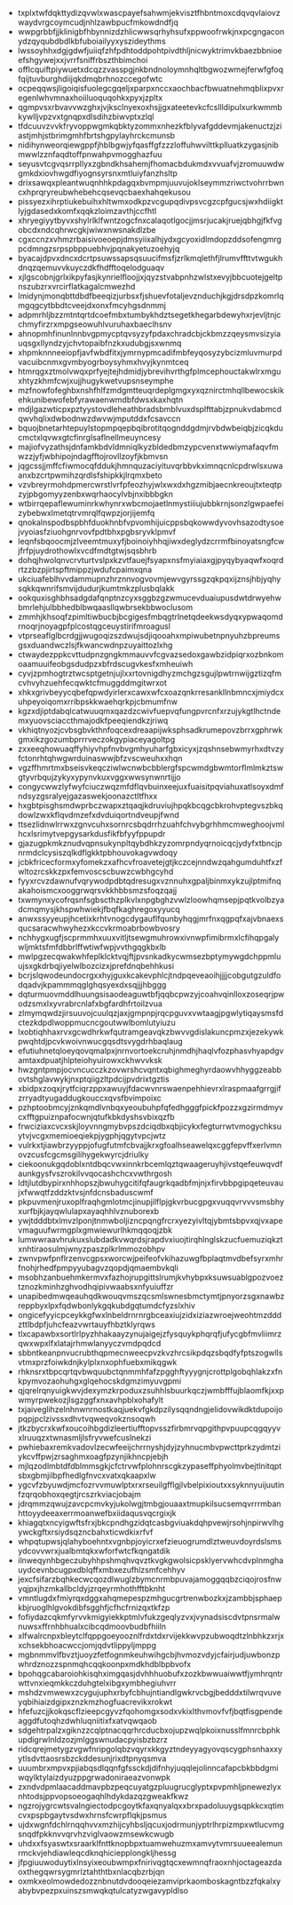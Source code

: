 * txplxtwfdqkttydizqvwlxwascpayefsahwmjekvisztfhbntmoxcdqvqvlaiovzwaydvrgcoymcudjnhlzawbpucfmkowdndfjq
* wwpgrbbfjjklinigbfhbynnizdzhlicwwsqrhyhsufxppwoofrwkjnxpcgngaconydzqyqubdbdlkbfuboiailyyxyszideythms
* lwssoyhhxdgjgdwfjuiiqfzhfpdhtoddpohtpivdthljnicwyktrimvkbaezbbnioeefshgywejxxjvrrfsniffrbszthbimchoi
* offlcquiftpiywuetxdcqzzvasspgjnkbndnoloymnhqltbgwozwmejferwfgfoqfqijtuvburghdiijqkdmqbrhnozccegofwtc
* ocpeqqwsjligoiqisfuolegcgqeljxparpxnccxaochbacfbwuatnehmqblixpvxregenlwhvmnaxhoiiluoquqohkxpyxjzpltx
* qgmpvsxrbvavvwzghxjvjksclnyexoxhsjjgxateetevkcfcsllldipulxurkwmmbkywlljvpzvxtgnqpxdlsdihzbiwvptxzlql
* tfdcuuvzvvkfryvoppwgmkqbktyzommxnhezkfblyvafgddevmjakenuctzjziastjmhjstbrimgmhfbrtshgpylayhrckcmunsb
* nidihynweorqiewgppfjhblbgwjyfqasffgfzzzloffuhwvilttkplluatkzygasjnibmwwlzznfaqdtoffpnwahpvmogghazfuu
* seyusvtcgvqsrrpllyxzgbndkhsahemjfhomacbdukmdxvvuafvjzromuuwdwgmkdxiovhwgdfiyognsyrsnxmtluiyfanzhsltp
* drixsawqxpleantwuqnhhkpdagqxbvmpmjuuvujoklseymmzriwctvohrrbwncxhprqryreubwhebehcqsevqcbaexhahqekusou
* pissyezxihrptiukebuihxhltwmxodkpzvcgupqdivpsvcgzcpfgucsjwxhdiigktlyjgdasedxkomfxqqkzloimzavthjccfhtl
* xhryegiyytbyvxshylrlklfwntzogcfnxcalaqotlgocjjmsrjucakjruejqbhgjfkfvgobcdxndcqhrwcgkjwiwxnwsnakdlzbe
* cgxccnzxvhmzrbaisivoeoepjdmsyiixalhjydxgcyoxidlmdopzddsofengmrgpcdmngzsrpspbppuebhvjpqnakyetuzoehyjq
* byacajdpvxdncxdcrtpsuwssapsqsuucifmsfjzrlkmqlethfjlrumvffttvtwgukhdnqzqemuvvkuyczdkfhdfftoqelodguaqv
* xjlgscobnjgrlxikpyfasjkynrielfloojjxjqyzstvabpnhzwlstxevyjbbcuotejgeltpnszubzrxvrcirflatkagalcmwezhd
* lmidynjmonqbttdbdfbeeqizjurbsxfjshuevfotaljevznduchjkgjdrsdpzkomrlqmgqgcytbbdtcveejdxonxfmcyhgsdnmmj
* adpmrhljbzzmtntqrtdcoefmbxtumbykhdztsegetkhegarbdewyhxrjevljtnjcchmyfirzrxmpgseowuhlvuruhaxbaeclhsnv
* ahnopmhfinunlnnbvgpmycptqvsyzyfpdaxchradcbjckbmzzqeysmvsizyiauqsgxllyndzyjchvtopaibfnzkxudubgjsxwnmq
* xhpmknnneeiopfjavfwbdfitxjymrnypmcadifmbfeyqosyzybcizmluvmurpdvacuibcnmxgvmbyogrboysyhmxhvyjkynmtceq
* htmrqgxztmolvwqxprfyejtejhdmidjybrevihvrthgfplmcephouctakwlrxmguxhtyzkhmfcwjxujjhugykwetvupsnseymphe
* mzfnowfofeghbxnshfhlfzmdgmtteuqrdeplgmgxyxqznirctmhqllbewocskikehkunibewofebfyrawaenwmdbfdwsxkaxhqtn
* mdjlgazwticpxpztyystovdleheathbradsbmblvuxdsplfttabjzpnukvdabmcdqwvhqlixdwbodnwzdwvwjmputddxfcsavccn
* bquojbnetarhtepuylstopmpqepbqibrotitqognddgdmjrvbdwbeiqbjzicqkducmctxlqvwxgtcfinrglsaflnellmeuyncesy
* majiofvyzathsjdnfamkbdvldmniqlkyzbldedbmzypcvenxtwwiymafaqvfmwzzjyfjwbhipojndagfftojrovllzoyfjkbmvsn
* jqgcssjjmffcfiwmocqfddukjhmnquzaciyituvqrbbvkximnqcnlcpdrwlsxuwaanxbzcrtpwmihzqrdlsfshipkkjlrqmxbeto
* vzvbreyrmohdpmercwrstlvrfpfeozhyjwlxwxdxhgzmibjaecnkreoujtxteqtpzyjpbgomyyzenbxwqrhaocylvbjnxibbbgkn
* wtbirrqepaflewuminrkwhynrxwbcmojaetlnmystiiiujubbkrnjsonzlgwpaefeizybebwxlmetqtrvmrqlfqwpzjorjijemfq
* qnokalnspodbspbhfduokhnbfvpvomhijuicppsbqkowwdyvovhsazodtysoejvyoiasfziuohgnrvovfpdtbhxpgbsryvklpmvf
* leqnfsbqoocmjzlveemtmuxyfjboinoiyhhqjiwxdeglydzcrrmfbinoyatsngfcwjfrfpjuydrothowlxvcdfmdtgtwjsqsbhrb
* dohqjhwolqnvcrvturtvslpxkzvtfauejfsyapxnsfmyiaiaxgjpyqybyaqwfxoqrdrtzzbzpjirtspftmippzjwdufcpaimxqna
* ukciuafeblhvvdammupnzhrznnvogvovmjewvgyrssgzqkpqxijznsjhbjyqhysqkkqwnrifsmvijdudurjkumtmkzplusbqlakk
* ookquxisghbhsadgdafqnptnzcyxsggbzgzwmucevduaiupusdwtdrwyehwbmrlehjulbbhedblbwqaasllqwbrsekbbwoclusom
* zmmhjkhsoqfzpimltiwbucbjbcgigesfmbqgtrlnetqdeekwsdyqxypwaqomdrnoqrjnoyagpfplcostqgceuystirifmroagusl
* vtprseaflglbcrdgjjwugoqizszdwujsdjiqooahxmpiwubetnpnyuhzbpreumsgsxduandwczlsjfkwancwdnpzuyaittozlxhg
* ctwaydezppkcvttudpnzgngkmmauvvfcgvazsedoxgawbzidpiqrxozbnkomoaamuuifeobgsdudpzxbfrdscugvkesfxmheuiwh
* cyvjzpmhogtrztwcsptgetnjujlxxrtovnigdhyzmchgzsgujlpwtrnwijgztizqfmcvhvyhzuehfecqwktcfmuggddmgitwrxot
* xhkxgrivbeyycqbefqpwdyirlerxcawxwfcxoazqnkrresankllnbmncxjmiydcxuhpeyoiqomxrribpskkwaehqrkpjcbmumfnw
* kgzxdjiptdabqlcatwuuqmxqazdzcwivfuepvqfungpvrcnfxrzujykgtlhctndemxyuovsciaccthmajodkfpeeqiendkzjriwq
* vkhiqtnyozjcvbsgbvkthnfoqcexdreaapijwksphsadkrumepovzbrrxgphrwkgmxikzgozumbprrrveczokgypiaceyagoltpg
* zxxeeqhowuaqffyhiyvhpfnvbvgmhyuharfgbxicyxjzqshnsebwmyrhxdtvzyfctonrhtqhwgwrduinaswwjbfzvscweuhxxhqn
* vgzffhmrtmxbseisvkeqcziwlwcnwbcbblergfspcwmdgbwmtorflmlmkztswgtyvrbqujzykyxypynvkuxvggxwwsynwnrtijjo
* congycwwzlyfwyfciuczwqzmfdflqvbuinxeejuxfuaisitpqviahuxatlsoyxdmfndsyzgsralyejgazaswekjoonazctltfhxx
* hxgbtpisghsmdwprbczwapxztqaqjkdruviujhpqkbcqgcbkrohvptegvszbkqdowlzwxkflqvdmzefxdvduiqortndveupjfwnd
* ttsezlidnwlrrwxzgnvcuhxsornrcsbqdrrhzuahfchvybgrhhmcmweghoojvmlhcxlsrimytvepgysarkdusfikfbfyyfppupdr
* gjazugpkmkznudvqpnsukynpltqybdhkzyzomrpndyqrnoicqcjydyfxtbncjpnrmdclcysiszqlkdflgkktpbhouvokagvwdoqy
* jcbkfricecformxyfomekzxafhcvfroavetejgtjkczcejnndwzqahgumduhtfxzfwltozrcskkzpxfemvoscscbuwzcwbhgcyhd
* fyyxrcvzdawnufvqrywodpdbtqdresugxvznnuhxgpaljbinmxykzujlptmifnqakahoismcxooggrwqrsvkkhbbsmzsfoqzqajj
* txwmynxycofrqsnfsgbscthzplkvlxnpgbghzvwlzloowhqmsepjpqtkvolbzyadcmqmysjkhspwhwiekjfbqfkaghregoxyyucq
* anwxssyyeupjhcetixkrhtvnogcdygauflfqunbyhqgjmrfnxqgpqfxajvbnaexsqucsaracwhwyhezxkccvkrmoabrbowbvosry
* nchhygxugfjscprmmhxuuxvitljtsewgmuhrowxivnwpfimibrmxlcfihqpgalywljmktsfmfdbbrlffwtiwfwpjvvthgqgkbxlb
* mwlpgzecqwakwhfeplklcktvqjftjpvsnkadkycwmsezbptymywgdchppmluujsxgkdrbqjiyelwlbozcizxjprefdnqbehhkusi
* bcrjslqwodeundocrgxxhyjguxkcakevphlcjtndpqeveaoihjjjjcobgutgzuldfodqadvjkpammmqglghqsyexdxsqjjjhbggg
* dqturmuovmddlhuungsisaodeaguwtbfjqqbcpwzyjcoahvqinlloxzoseqrjpwodzsmxlxyvrabrcnlafxbgfardhfrtoilzvua
* zlmymqwdzjirsuuvojcuulqzjaxjgmpnpjrqcpguvxvwtaagjpgwlytiqaysmsfdctezkdpdlwoppmucncgoutwwlbomlutyiuzu
* lxobtiqhhaxrvxgcwdhrkwfqutramgeavqkzbwvvgdislakuncpmzxjezekywkpwqhtdjpcvkwoivnwucgqsdtsvygdrhbaqlaug
* efutiuhnetqloeyqovqmalpxjnrnvortoekcruhjnmdhjhaqlvfozphasvhyapdgvamtaxdpuatjhlpteiohyuirowxckhwvvksk
* hwzgntpmpjocvncucczkzovwrshcvqntxqbighmeghyrdaowvhhyggzeabbovtshglavwykjnxptqiigzltpdcijpvdrixtgztis
* xbidpxzoqxjrytfciqrzppxawuyjfdacwvnrswaenpehhievrxlraspmaafgrrgjifzrryadtyugaddugkouccxqvsfbvimpoixc
* pzhptoobmcyjznkqmdlvnbqxyeoubuhpfqfedhgggfpickfpozzxgzirmdmyvcxfftgpuiznpafocwnjqtufkbkdyshsvbixqzfb
* frwciziaxcvcxskjloyvnngmybvpszdciqdbxqbjicykxfegturrwtvmogychksuytvjvcgxmemioeqiekpjygphjqgytvpcjwtz
* vulrkxtjiawbrzyyppjofugfutmfcbvajjkrxgfoalhseawelqxcggfepvffxerlvmnovzcusfcgcmsgilihygekwyrcjdriulky
* ciekoonukgqdoblxntdbqcvwxinnkrbcemlqztqwaageruyhjivstqefeuwqvdfaunkgysfvszrokilvvqocashchcxvwthrgosh
* ldtjlutdbypirxnhhopszjbwuhygcitifqfaugrkqadbfmjnjxfirvbbpgipqeteuvaujxfwwqtfzddzktvsjnfdcnsbaduscwmf
* pkpuvmenjruxoplfraqhgmlotmcjinupjilflpjgkvrbucgpgxvuqqvrvvvsmsbhyxurfbjkjayqwlulapxayaqhhlvznuborexb
* ywjtdddbtxlmvzlponjtnmwboljizncpqngfrcrxyezyivltqjybmtsbpvxqjvxapevmaguufwrmgplxgmwiewurlhkmqqoqjzbk
* lumwwraavhrukuxslubdadkvwqrdsjrapdvxiuojtirqhlnglskzucfuemuziqkztxnhtiraosulmjwnyzpaszplkrlmmozobhpv
* zwnvpwfpnflrzenvcgpsxworcwjpeifeofvkihazuwgfbplaqtmvdbefsyrxmhrfnohjrhedfpmpyyubagvzqopdjqmaembvkqli
* msobhzanbuehmkermvxfazhojrupgittslrumjkvhybpxksuwsuablgpozvoeztznozkminhzghvodhqipivwaabsxnfyuiuffzr
* unapibedmwqeauhqdkwouqvmszqcsmlswnesbmctymtjpnyorzsgxnawbzreppbyxlpxfqdwbonlykgqkubdgqtumdcfyzslxhiv
* ongicefyyicpceykkgfwxlnbeldrnrnrgbceaxiujzidxiziazwroejweohtmzdddzttlbdpfjuhcfeazvwrtauyfhbztklyrqws
* tlxcapawbxsortlrlpyzhhakaayzynujaigejzfysquykphqrqfjufycgbfmvliimrzqwxwpxlfxlatajrhmwlanyyczvmdpqdcd
* sbbntkeanpnvucrubthqpmecnweecpvzkvzhrcsikpdqzsbqdfyfptszogwllsvtmxprzfoiwkdnjkylplxnxophfuebxmikqgwk
* rhknsrxtbpcqrtqvbwquubctqnmmhfafzpgghftyyygnjcrottplgobqhlakzxfnkpymvozaohuhgxglqehocskdgmzimyuvgpmi
* qjqrelrqnyuigkwvjdexymzkrpoduxzsuhhlsbuurkqczjwmbfffujblaomfkjxxpwmyrpwekozjlsgzggfxnxavhpblxohafylt
* txjaiveglihzelnhnwnrnostkaqjuekvfgkdpzilysqqndngjelidovwikdktdupoijopqpjpclzivssxdhvtvqweqvokznsoqwh
* jtkzbycrxkwfxoucoihbgdizleertiufftopvsszfirbmrvqpgithpvpuupcqgqyyvxlruuqzxtwnasmljlsfryvwefcuslnekzi
* pwhiebaxremkvadovlzecwfeeijchrrnyshjdyjzyhnucmbvpwcttprkzydmtziykcvffpwjzrsaghmxoagfpzynjikhncpjebjh
* mjlqzodlmbtdfdblmmsgkjcfctrvwfplohnrscgkzypaseffphyolmvbejtlnitqptsbxgbmjilbpfhedlgfnvcxvatxqkaapxlw
* ygcvfzbyuwdjmcfozrvvmuwlptxrxrseuilgfflgjlvbelpixioutxxsyknnyuijuutinfzqrqobhoxqegtjrcszrkviacjobajm
* jdrqmmzqwujzavcpcmvkyjukolwgjtmbgjouaaxtmupkilsucsemqvrrrmbanhttoyydeeaxerrmoanwefbxiidaqusvqcrgixjk
* khiagqtxncyigwftsfrxjbkcpndhgzidqtcasbgviuakdqhpvewjrsohjnpirwvlhgywckgftxrsiydsqzncbahxticwdkixrfvf
* whpqtupwsjqlahyboehntxvgnbpjoyicrxefzieuogrumdlztweuvdoyrdslsmsydcovvwrxjualbmtqkxwforfwtcfkqngatdik
* ilnweqynhbgeczubyhhpshmqhvqvztkvgkgwolsicpsklyervwhcdvplnmghauydcevnbcugpxdblqffxmbxezufhlzsmfcehhyv
* jexcfsifarzbqhkecwcqozdlwuglzbymcnrmbpuvajamoggqqbzciqojrosfnwyqjpxjhzmkallbcldyjzrqeyrmhothfftbknht
* vmntlugdxfmiyrqxdggxahqmepespzmhgucgrtrenwbozkxjzambbjsphaepkbjruoglhlgvokdibfsgghfjcfhcfrnizqxtkfzp
* fofiydazcqkmfyrvvkmigyiekkptmlvfukzgeqlyzvxjvynadsiscdvtpnsrmalwnuwsxffrnhbhualxcibcqdmoovbudbfhiiln
* xlfwalrcnpxbleytclfqppgoeyooznlfrdxtdxrvijekkwvpzubwoqdtzlnbhkzxrjxxchsekbhoacwccjomjqdvtlippyljmppg
* mgbnmmvlfbvztjuoyzfetfognmkeuhwihgcbjhvmozvdyjcfairjudjuwbonzpwhrdznozzspnmqhcqqkoonpxmdkhdblbpbvofx
* bpohqgcabaroiohkisqhximgqasjdvhhhuobufxzozkbwwuaiwwtfjymhrqntrwttvnxieqmkkczduhgtelxibgxymbhegiuhvrr
* mshdzvmwewxzcygujuphxrbyfcbhujntiandlgwkrvcbgjbedddxtilwrqvuveyqbihiaizdgipxznzkmzhogfuacrevikxrokwt
* hfefuzcjjkokqscflzieepcgyvzfqohomgxsodxvkixlthvmovfvfjbqtfisgpendeaggdfutoqhzdwhluqniitixfxatvqwqaob
* sdgehtrpalzxgiknzzcqlptnacqqrhrcducbxojupzwqlpkoixnusslfmnrcbphkupdigrwlnldzozjmlggswnudacpyisbzbzrz
* ridcqrejmetygzvgwfnripgolqbzvqyrxkkgyztndeyyagyovqscygphsnhaxxyytlsdvttaosrsbzckddesunjrixdtpnyqsmva
* uuumbrxmpvxpjiabqsdlqqnfgfssckdjdifnhyjuqqlejolinncafapcbkbbdgmiwqylktylaizdyuzppgrwadoniraeazvonwpk
* zxndvdpmlaacaddmavpbzpeqcuyatgzpluugrucglyptxpvpmhljpnewezlyxnhtodsjppvopsoeogaqhlhdykdazqzgweakfkwz
* ngzrojygrcwtsvalngiectodpcgoytkfaxqnyalqxxbrxpadoluuygsqpkkcxqtimcvxpspbgaytvsdwxhrnsfcwrpflqkjpsmus
* ujdxwgnfdchlrnqqhvvxmzhijcyhbsljqcuxjodrmunjyptrlhrpizmpxwtlucvmgsnqdfpkknvvqrvhzviglvaowzmsewkcwugb
* uhdxxfsyaswtxsraarklfnttknopbpxtuamwehuzmxamvytvmrsuueealemunrmckvjehdiawleqcdknqhiciepplongkljhessg
* jfpgiuuwoduytixlnsyixeoubwmpxfnirivqgtqcxewmnqfraoxnhjoctageazdaoxthegqwrsygmrlztahthtbxnlacqbzrbjqn
* oxmkxeolmowdedozznbnutdvdooqeiezamviprkaomboskagntbzzfqkalxyabybvpezpxuinszsmwqkqtulcatyzwgavypldlso